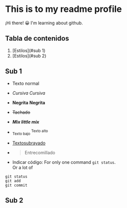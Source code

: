 # This is to my readme profile
¡Hi there! 😀
I'm learning about github.

## Tabla de contenidos
1. [Estilos](#sub 1)
2. [Estilos](#sub 2)


## Sub 1
- Texto normal
* *Cursiva* _Cursiva_
- **Negrita** __Negrita__
* ~~Tachado~~
- ***Mix little mix***
* <sub> Texto bajo </sub> <sup> Texto alto </sup>
- <ins> Textosubrayado </ins>
* > Entrecomillado
- Indicar código:
For only one command `git status`.<br>
Or a lot of
```
git status
git add
git commit
```
## Sub 2
